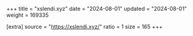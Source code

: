 +++
title = "xslendi.xyz"
date = "2024-08-01"
updated = "2024-08-01"
weight = 169335

[extra]
source = "https://xslendi.xyz/"
ratio = 1
size = 165
+++
